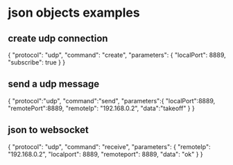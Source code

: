 # json objects examples

## create udp connection
{
	"protocol": "udp",
	"command": "create",
	"parameters": {
		"localPort": 8889,
		"subscribe": true
	}
}

## send a udp message
{
   "protocol":"udp",
   "command":"send",
   "parameters":{
      "localPort":8889,
      "remotePort":8889,
      "remoteIp": "192.168.0.2",
      "data":"takeoff"
   }
}

## json to websocket
{
	"protocol": "udp",
	"command": "receive",
	"parameters": {
		"remoteIp": "192.168.0.2",
		"localport": 8889,
		"remoteport": 8889,
		"data": "ok"
	}
}

